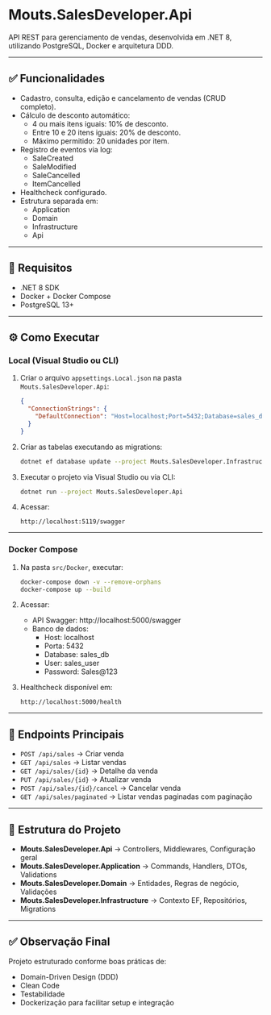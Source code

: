 # Mouts.SalesDeveloper.Api

API REST para gerenciamento de vendas, desenvolvida em .NET 8, utilizando PostgreSQL, Docker e arquitetura DDD.

---

## ✅ Funcionalidades

- Cadastro, consulta, edição e cancelamento de vendas (CRUD completo).
- Cálculo de desconto automático:
  - 4 ou mais itens iguais: 10% de desconto.
  - Entre 10 e 20 itens iguais: 20% de desconto.
  - Máximo permitido: 20 unidades por item.
- Registro de eventos via log:
  - SaleCreated
  - SaleModified
  - SaleCancelled
  - ItemCancelled
- Healthcheck configurado.
- Estrutura separada em:
  - Application
  - Domain
  - Infrastructure
  - Api

---

## 🎯 Requisitos

- .NET 8 SDK
- Docker + Docker Compose
- PostgreSQL 13+

---

## ⚙️ Como Executar

### Local (Visual Studio ou CLI)

1. Criar o arquivo `appsettings.Local.json` na pasta `Mouts.SalesDeveloper.Api`:

   ```json
   {
     "ConnectionStrings": {
       "DefaultConnection": "Host=localhost;Port=5432;Database=sales_db;Username=sales_user;Password=Sales@123"
     }
   }
   ```

2. Criar as tabelas executando as migrations:

   ```bash
   dotnet ef database update --project Mouts.SalesDeveloper.Infrastructure
   ```

3. Executar o projeto via Visual Studio ou via CLI:

   ```bash
   dotnet run --project Mouts.SalesDeveloper.Api
   ```

4. Acessar:

   ```
   http://localhost:5119/swagger
   ```

---

### Docker Compose

1. Na pasta `src/Docker`, executar:

   ```bash
   docker-compose down -v --remove-orphans
   docker-compose up --build
   ```

2. Acessar:

   - API Swagger: http://localhost:5000/swagger
   - Banco de dados:  
     - Host: localhost  
     - Porta: 5432  
     - Database: sales_db  
     - User: sales_user  
     - Password: Sales@123  

3. Healthcheck disponível em:

   ```
   http://localhost:5000/health
   ```

---

## 📑 Endpoints Principais

- `POST /api/sales` → Criar venda
- `GET /api/sales` → Listar vendas
- `GET /api/sales/{id}` → Detalhe da venda
- `PUT /api/sales/{id}` → Atualizar venda
- `POST /api/sales/{id}/cancel` → Cancelar venda
- `GET /api/sales/paginated` → Listar vendas paginadas com paginação

---

## 📂 Estrutura do Projeto

- **Mouts.SalesDeveloper.Api** → Controllers, Middlewares, Configuração geral
- **Mouts.SalesDeveloper.Application** → Commands, Handlers, DTOs, Validations
- **Mouts.SalesDeveloper.Domain** → Entidades, Regras de negócio, Validações
- **Mouts.SalesDeveloper.Infrastructure** → Contexto EF, Repositórios, Migrations

---

## ✅ Observação Final

Projeto estruturado conforme boas práticas de:

- Domain-Driven Design (DDD)
- Clean Code
- Testabilidade
- Dockerização para facilitar setup e integração